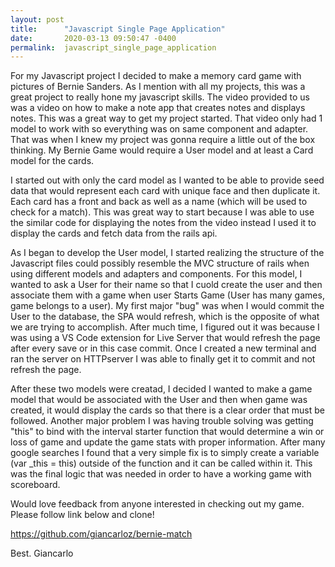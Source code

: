 ```yaml
---
layout: post
title:      "Javascript Single Page Application"
date:       2020-03-13 09:50:47 -0400
permalink:  javascript_single_page_application
---
```



For my Javascript project I decided to make a memory card game with pictures of Bernie Sanders. As I mention with all my projects, this was a great project to really hone my javascript skills. The video provided to us was a video on how to make a note app that creates notes and displays notes. This was a great way to get my project started. That video only had 1 model to work with so everything was on same component and adapter. That was when I knew my project was gonna require a little out of the box thinking. My Bernie Game would require a User model and at least a Card model for the cards.

I started out with only the card model as I wanted to be able to provide seed data that would represent each card with unique face and then duplicate it. Each card has a front and back as well as a name (which will be used to check for a match). This was great way to start because I was able to use the similar code for displaying the notes from the video instead I used it to display the cards and fetch data from the rails api. 

As I began to develop the User model, I started realizing the structure of the Javascript files could possibly resemble the MVC structure of rails when using different models and adapters and components. For this model, I wanted to ask a User for their name so that I cuold create the user and then associate them with a game when user Starts Game (User has many games, game belongs to a user). My first major "bug" was when I would commit the User to the database, the SPA would refresh, which is the opposite of what we are trying to accomplish. After much time, I figured out it was because I was using a VS Code extension for Live Server that would refresh the page after every save or in this case commit. Once I created a new terminal and ran the server on HTTPserver I was able to finally get it to commit and not refresh the page. 

After these two models were creatad, I decided I wanted to make a game model that would be associated with the User and then when game was created, it would display the cards so that there is a clear order that must be followed. Another major problem I was having trouble solving was getting "this" to bind with the interval starter function that would determine a win or loss of game and update the game stats with proper information. After many google searches I found that a very simple fix is to simply create a variable (var _this = this) outside of the function and it can be called within it. This was the final logic that was needed in order to have a working game with scoreboard. 

Would love feedback from anyone interested in checking out my game. Please follow link below and clone! 

https://github.com/giancarloz/bernie-match


Best.
Giancarlo
